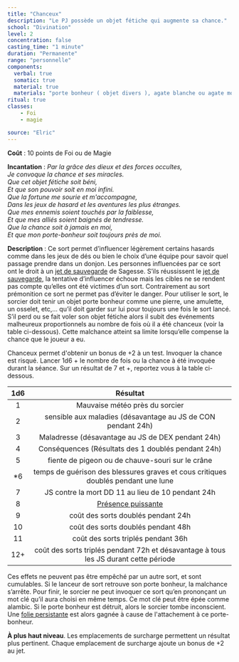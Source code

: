 ```yaml
---
title: "Chanceux"
description: "Le PJ possède un objet fétiche qui augmente sa chance."
school: "Divination"
level: 2
concentration: false
casting_time: "1 minute"
duration: "Permanente"
range: "personnelle"
components:
  verbal: true
  somatic: true
  material: true
  materials: "porte bonheur ( objet divers ), agate blanche ou agate moussue à serrer dans sa paume ou sur son cœur lors de l’incantation."
ritual: true
classes:
    - Foi
    - magie

source: "Elric"
---
```

**Coût** : 10 points de Foi ou de Magie  

**Incantation** : *Par la grâce des dieux et des forces occultes,*    
*Je convoque la chance et ses miracles.*      
*Que cet objet fétiche soit béni,*    
*Et que son pouvoir soit en moi infini.*   
*Que la fortune me sourie et m'accompagne,*   
*Dans les jeux de hasard et les aventures les plus étranges.*   
*Que mes ennemis soient touchés par la faiblesse,*    
*Et que mes alliés soient baignés de tendresse.*    
*Que la chance soit à jamais en moi,*    
*Et que mon porte-bonheur soit toujours près de moi.*    


**Description** : Ce sort permet d’influencer légèrement certains hasards comme dans les jeux de dés ou bien le choix d’une équipe pour savoir quel passage prendre dans un donjon. Les personnes influencées par ce sort ont le droit à un [jet de sauvegarde](/utiliser-les-caracteristiques/#jets-de-sauvegarde) de Sagesse. S’ils réussissent le [jet de sauvegarde](/utiliser-les-caracteristiques/#jets-de-sauvegarde), la tentative d’influencer échoue mais les cibles ne se rendent pas compte qu’elles ont été victimes d’un sort. Contrairement au sort prémonition ce sort ne permet pas d’éviter le danger. Pour utiliser le sort, le sorcier doit tenir un objet porte bonheur comme une pierre, une amulette, un osselet, etc,… qu’il doit garder sur lui pour toujours une fois le sort lancé. S’il perd ou se fait voler son objet fétiche alors il subit des événements malheureux proportionnels au nombre de fois où il a été chanceux (voir la table ci-dessous). Cette malchance atteint sa limite lorsqu’elle compense la chance que le joueur a eu.  

Chanceux permet d'obtenir un bonus de +2 à un test. Invoquer la chance est risqué. Lancer 1d6 + le nombre de fois ou la chance à été invoquée durant la séance. Sur un résultat de 7 et +, reportez vous à la table ci-dessous.  


|1d6|Résultat|
|:-:|:-:|
|1| Mauvaise météo près du sorcier |
|2|sensible aux maladies (désavantage au JS de CON pendant 24h)|
|3|Maladresse  (désavantage au JS de DEX pendant 24h)|
|4|Conséquences (Résultats des 1 doublés pendant 24h)|
|5|fiente de pigeon ou de chauve-souri sur le crâne|
|*6|temps de guérison des blessures graves et cous critiques doublés pendant une lune|
|7|JS contre la mort DD 11 au lieu de 10 pendant 24h|
|8|[Présence puissante](/grimoire/#presence-puissante)|
|9|coût des sorts doublés pendant 24h|
|10|coût des sorts doublés pendant 48h|
|11|coût des sorts triplés pendant 36h|
|12+|coût des sorts triplés pendant 72h et désavantage à tous les JS durant cette période|

Ces effets ne peuvent pas être empêché par un autre sort, et sont cumulables. Si le lanceur de sort retrouve son porte bonheur, la malchance s’arrête. Pour finir, le sorcier ne peut invoquer ce sort qu’en prononçant un mot clé qu’il aura choisi en même temps. Ce mot clé peut être épée comme alambic. Si le porte bonheur est détruit, alors le sorcier tombe inconscient. Une [folie persistante](/folie/#folie-persistante) est alors gagnée à cause de l'attachement à ce porte-bonheur.

**À plus haut niveau**. Les emplacements de surcharge permettent un résultat plus pertinent. Chaque emplacement de surcharge ajoute un bonus de +2 au jet.  
